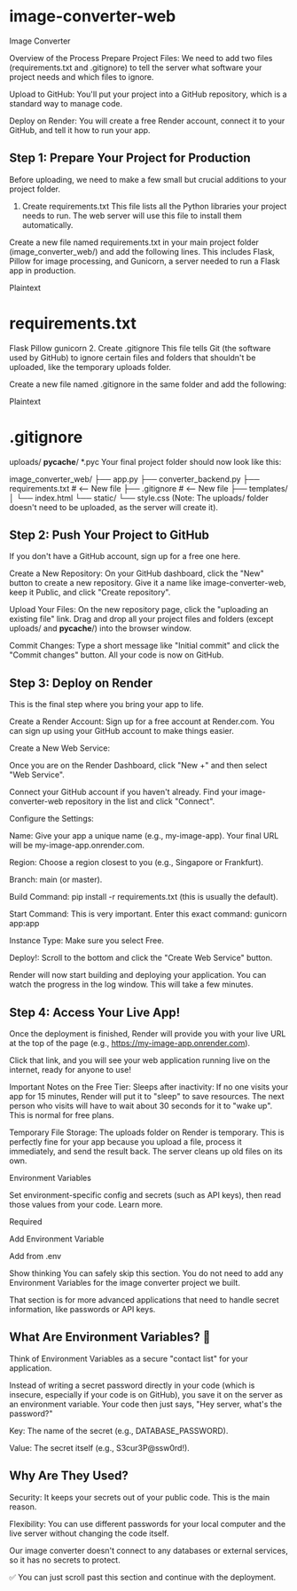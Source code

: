 # image-converter-web
Image Converter


Overview of the Process
Prepare Project Files: We need to add two files (requirements.txt and .gitignore) to tell the server what software your project needs and which files to ignore.

Upload to GitHub: You'll put your project into a GitHub repository, which is a standard way to manage code.

Deploy on Render: You will create a free Render account, connect it to your GitHub, and tell it how to run your app.

## Step 1: Prepare Your Project for Production
Before uploading, we need to make a few small but crucial additions to your project folder.

1. Create requirements.txt
This file lists all the Python libraries your project needs to run. The web server will use this file to install them automatically.

Create a new file named requirements.txt in your main project folder (image_converter_web/) and add the following lines. This includes Flask, Pillow for image processing, and Gunicorn, a server needed to run a Flask app in production.

Plaintext

# requirements.txt
Flask
Pillow
gunicorn
2. Create .gitignore
This file tells Git (the software used by GitHub) to ignore certain files and folders that shouldn't be uploaded, like the temporary uploads folder.

Create a new file named .gitignore in the same folder and add the following:

Plaintext

# .gitignore
uploads/
__pycache__/
*.pyc
Your final project folder should now look like this:

image_converter_web/
├── app.py
├── converter_backend.py
├── requirements.txt         # <-- New file
├── .gitignore               # <-- New file
├── templates/
│   └── index.html
└── static/
    └── style.css
(Note: The uploads/ folder doesn't need to be uploaded, as the server will create it).

## Step 2: Push Your Project to GitHub
If you don't have a GitHub account, sign up for a free one here.

Create a New Repository: On your GitHub dashboard, click the "New" button to create a new repository. Give it a name like image-converter-web, keep it Public, and click "Create repository".

Upload Your Files: On the new repository page, click the "uploading an existing file" link. Drag and drop all your project files and folders (except uploads/ and __pycache__/) into the browser window.

Commit Changes: Type a short message like "Initial commit" and click the "Commit changes" button. All your code is now on GitHub.

## Step 3: Deploy on Render
This is the final step where you bring your app to life.

Create a Render Account: Sign up for a free account at Render.com. You can sign up using your GitHub account to make things easier.

Create a New Web Service:

Once you are on the Render Dashboard, click "New +" and then select "Web Service".

Connect your GitHub account if you haven't already. Find your image-converter-web repository in the list and click "Connect".

Configure the Settings:

Name: Give your app a unique name (e.g., my-image-app). Your final URL will be my-image-app.onrender.com.

Region: Choose a region closest to you (e.g., Singapore or Frankfurt).

Branch: main (or master).

Build Command: pip install -r requirements.txt (this is usually the default).

Start Command: This is very important. Enter this exact command: gunicorn app:app

Instance Type: Make sure you select Free.

Deploy!: Scroll to the bottom and click the "Create Web Service" button.

Render will now start building and deploying your application. You can watch the progress in the log window. This will take a few minutes.

## Step 4: Access Your Live App!
Once the deployment is finished, Render will provide you with your live URL at the top of the page (e.g., https://my-image-app.onrender.com).

Click that link, and you will see your web application running live on the internet, ready for anyone to use!

Important Notes on the Free Tier:
Sleeps after inactivity: If no one visits your app for 15 minutes, Render will put it to "sleep" to save resources. The next person who visits will have to wait about 30 seconds for it to "wake up". This is normal for free plans.

Temporary File Storage: The uploads folder on Render is temporary. This is perfectly fine for your app because you upload a file, process it immediately, and send the result back. The server cleans up old files on its own.


Environment Variables

Set environment-specific config and secrets (such as API keys), then read those values from your code. Learn more.


Required


Add Environment Variable

Add from .env


Show thinking
You can safely skip this section. You do not need to add any Environment Variables for the image converter project we built.

That section is for more advanced applications that need to handle secret information, like passwords or API keys.

## What Are Environment Variables? 🔑
Think of Environment Variables as a secure "contact list" for your application.

Instead of writing a secret password directly in your code (which is insecure, especially if your code is on GitHub), you save it on the server as an environment variable. Your code then just says, "Hey server, what's the password?"

Key: The name of the secret (e.g., DATABASE_PASSWORD).

Value: The secret itself (e.g., S3cur3P@ssw0rd!).

## Why Are They Used?
Security: It keeps your secrets out of your public code. This is the main reason.

Flexibility: You can use different passwords for your local computer and the live server without changing the code itself.

Our image converter doesn't connect to any databases or external services, so it has no secrets to protect.

✅ You can just scroll past this section and continue with the deployment.
